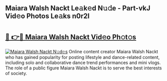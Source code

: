## Maiara Walsh Nackt Le𝚊k𝚎d N𝚞𝚍e - Part-vkJ Vid𝚎o Photos Le𝚊ks n0r2I

# <h2><a href="http://fb4yau.evod.top/?m=Maiara+Walsh+Nackt">🔗 👉🔴 Maiara Walsh Nackt Vid𝚎o Ph𝚘t𝚘s</a></h2>

[![Maiara Walsh Nackt N𝚞d𝚎s](https://i.imgur.com/8V9OHl7.gif)](http://fb4yau.evod.top/?m=Maiara+Walsh+Nackt)
Online content creator Maiara Walsh Nackt who has gained popularity for posting lifestyle and dance-related content, including solo and collaborative dance trend performances and mini vlogs. The role of a public figure Maiara Walsh Nackt is to serve the best interests of society. 
